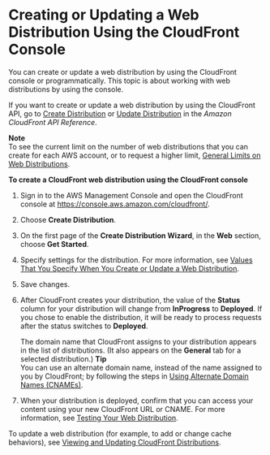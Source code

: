 # Creating or Updating a Web Distribution Using the CloudFront Console<a name="distribution-web-creating-console"></a>

You can create or update a web distribution by using the CloudFront console or programmatically\. This topic is about working with web distributions by using the console\.

If you want to create or update a web distribution by using the CloudFront API, go to [ Create Distribution](http://docs.aws.amazon.com/cloudfront/latest/APIReference/API_CreateDistribution.html) or [Update Distribution](http://docs.aws.amazon.com/cloudfront/latest/APIReference/API_UpdateDistribution.html) in the *Amazon CloudFront API Reference*\. 

**Note**  
To see the current limit on the number of web distributions that you can create for each AWS account, or to request a higher limit, [General Limits on Web Distributions](cloudfront-limits.md#limits-web-distributions)\.<a name="CreatingDownloadDistributionsConsoleProcedure"></a>

**To create a CloudFront web distribution using the CloudFront console**

1. Sign in to the AWS Management Console and open the CloudFront console at [https://console\.aws\.amazon\.com/cloudfront/](https://console.aws.amazon.com/cloudfront/)\.

1. Choose **Create Distribution**\.

1. On the first page of the **Create Distribution Wizard**, in the **Web** section, choose **Get Started**\.

1. Specify settings for the distribution\. For more information, see [Values That You Specify When You Create or Update a Web Distribution](distribution-web-values-specify.md)\.

1. Save changes\.

1. After CloudFront creates your distribution, the value of the **Status** column for your distribution will change from **InProgress** to **Deployed**\. If you chose to enable the distribution, it will be ready to process requests after the status switches to **Deployed**\. 

   The domain name that CloudFront assigns to your distribution appears in the list of distributions\. \(It also appears on the **General** tab for a selected distribution\.\) 
**Tip**  
You can use an alternate domain name, instead of the name assigned to you by CloudFront; by following the steps in [Using Alternate Domain Names \(CNAMEs\)](CNAMEs.md)\.

1. When your distribution is deployed, confirm that you can access your content using your new CloudFront URL or CNAME\. For more information, see [Testing Your Web Distribution](distribution-web-testing.md)\.

To update a web distribution \(for example, to add or change cache behaviors\), see [Viewing and Updating CloudFront Distributions](HowToUpdateDistribution.md)\.